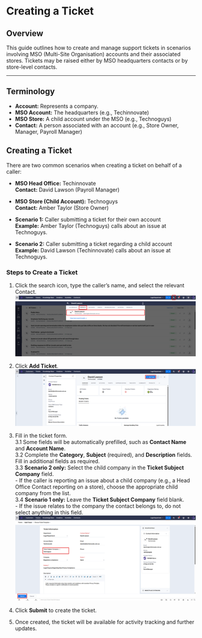 # Creating a Ticket

## Overview

This guide outlines how to create and manage support tickets in scenarios involving MSO (Multi-Site Organisation) accounts and their associated stores. Tickets may be raised either by MSO headquarters contacts or by store-level contacts.

---

## Terminology

- **Account:** Represents a company.
- **MSO Account:** The headquarters (e.g., Techinnovate)
- **MSO Store:** A child account under the MSO (e.g., Technoguys)
- **Contact:** A person associated with an account (e.g., Store Owner, Manager, Payroll Manager)

## Creating a Ticket

There are two common scenarios when creating a ticket on behalf of a caller:

- **MSO Head Office:** Techinnovate  
  **Contact:** David Lawson (Payroll Manager)

- **MSO Store (Child Account):** Technoguys  
  **Contact:** Amber Taylor (Store Owner)

- **Scenario 1:** Caller submitting a ticket for their own account  
  **Example:** Amber Taylor (Technoguys) calls about an issue at Technoguys.

- **Scenario 2:** Caller submitting a ticket regarding a child account  
  **Example:** David Lawson (Techinnovate) calls about an issue at Technoguys.

### Steps to Create a Ticket

1. Click the search icon, type the caller’s name, and select the relevant Contact.
   ![Creating-Ticket-Image](../../assets/images/creating-ticket/creating-ticket-1.png)
   ![Creating-Ticket-Image](../../assets/images/creating-ticket/creating-ticket-2.png)

2. Click **Add Ticket**.
   ![Creating-Ticket-Image](../../assets/images/creating-ticket/creating-ticket-3.png)

3. Fill in the ticket form.  
    3.1 Some fields will be automatically prefilled, such as **Contact Name** and **Account Name**.  
    3.2 Complete the **Category**, **Subject** (required), and **Description** fields. Fill in additional fields as required.  
    3.3 **Scenario 2 only:** Select the child company in the **Ticket Subject Company** field.  
        - If the caller is reporting an issue about a child company (e.g., a Head Office Contact reporting on a store), choose the appropriate child company from the list.  
    3.4 **Scenario 1 only:** Leave the **Ticket Subject Company** field blank.  
        - If the issue relates to the company the contact belongs to, do not select anything in this field.  
    ![Ticket Form Example](../../assets/images/creating-ticket/creating-ticket-4.png)

4. Click **Submit** to create the ticket.  
5. Once created, the ticket will be available for activity tracking and further updates.

